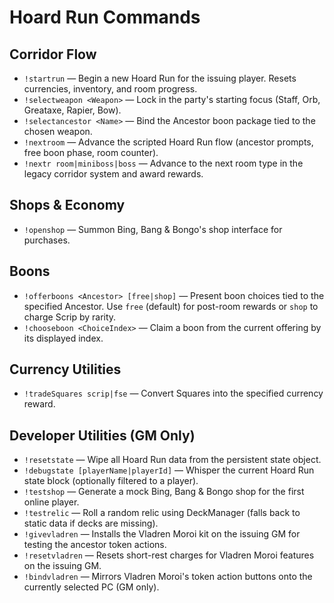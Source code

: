 # Hoard Run Commands

## Corridor Flow
- `!startrun` — Begin a new Hoard Run for the issuing player. Resets currencies, inventory, and room progress.
- `!selectweapon <Weapon>` — Lock in the party's starting focus (Staff, Orb, Greataxe, Rapier, Bow).
- `!selectancestor <Name>` — Bind the Ancestor boon package tied to the chosen weapon.
- `!nextroom` — Advance the scripted Hoard Run flow (ancestor prompts, free boon phase, room counter).
- `!nextr room|miniboss|boss` — Advance to the next room type in the legacy corridor system and award rewards.

## Shops & Economy
- `!openshop` — Summon Bing, Bang & Bongo's shop interface for purchases.

## Boons
- `!offerboons <Ancestor> [free|shop]` — Present boon choices tied to the specified Ancestor. Use `free` (default) for post-room rewards or `shop` to charge Scrip by rarity.
- `!chooseboon <ChoiceIndex>` — Claim a boon from the current offering by its displayed index.

## Currency Utilities
- `!tradeSquares scrip|fse` — Convert Squares into the specified currency reward.

## Developer Utilities (GM Only)
- `!resetstate` — Wipe all Hoard Run data from the persistent state object.
- `!debugstate [playerName|playerId]` — Whisper the current Hoard Run state block (optionally filtered to a player).
- `!testshop` — Generate a mock Bing, Bang & Bongo shop for the first online player.
- `!testrelic` — Roll a random relic using DeckManager (falls back to static data if decks are missing).
- `!givevladren` — Installs the Vladren Moroi kit on the issuing GM for testing the ancestor token actions.
- `!resetvladren` — Resets short-rest charges for Vladren Moroi features on the issuing GM.
- `!bindvladren` — Mirrors Vladren Moroi's token action buttons onto the currently selected PC (GM only).
